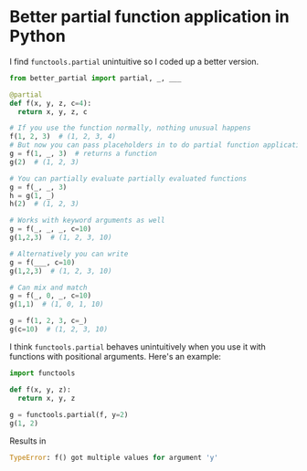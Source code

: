 # Better partial function application in Python

I find `functools.partial` unintuitive so I coded up a better version.

```python
from better_partial import partial, _, ___

@partial
def f(x, y, z, c=4):
  return x, y, z, c

# If you use the function normally, nothing unusual happens
f(1, 2, 3)  # (1, 2, 3, 4)
# But now you can pass placeholders in to do partial function application!
g = f(1, _, 3)  # returns a function
g(2)  # (1, 2, 3)

# You can partially evaluate partially evaluated functions
g = f(_, _, 3)
h = g(1, _)
h(2)  # (1, 2, 3)

# Works with keyword arguments as well
g = f(_, _, _, c=10)
g(1,2,3)  # (1, 2, 3, 10)

# Alternatively you can write
g = f(___, c=10)
g(1,2,3)  # (1, 2, 3, 10)

# Can mix and match
g = f(_, 0, _, c=10)
g(1,1)  # (1, 0, 1, 10)

g = f(1, 2, 3, c=_)
g(c=10)  # (1, 2, 3, 10)
```


I think `functools.partial` behaves unintuitively when you use it with functions with positional arguments. Here's an example:

```python
import functools

def f(x, y, z):
  return x, y, z
 
g = functools.partial(f, y=2)
g(1, 2)
```

Results in

```python
TypeError: f() got multiple values for argument 'y'
```
